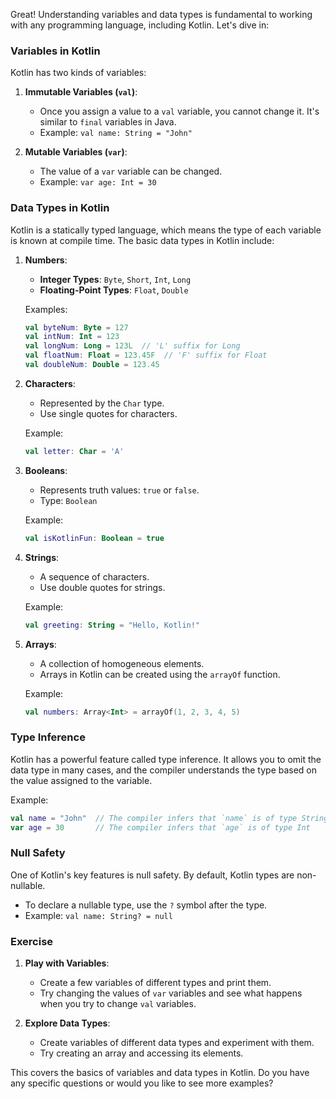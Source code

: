 Great! Understanding variables and data types is fundamental to working with any programming language, including Kotlin. Let's dive in:

### Variables in Kotlin
Kotlin has two kinds of variables:

1. **Immutable Variables (`val`)**: 
   - Once you assign a value to a `val` variable, you cannot change it. It's similar to `final` variables in Java.
   - Example: `val name: String = "John"`

2. **Mutable Variables (`var`)**: 
   - The value of a `var` variable can be changed.
   - Example: `var age: Int = 30`

### Data Types in Kotlin
Kotlin is a statically typed language, which means the type of each variable is known at compile time. The basic data types in Kotlin include:

1. **Numbers**:
   - **Integer Types**: `Byte`, `Short`, `Int`, `Long`
   - **Floating-Point Types**: `Float`, `Double`

   Examples:
   ```kotlin
   val byteNum: Byte = 127
   val intNum: Int = 123
   val longNum: Long = 123L  // 'L' suffix for Long
   val floatNum: Float = 123.45F  // 'F' suffix for Float
   val doubleNum: Double = 123.45
   ```

2. **Characters**:
   - Represented by the `Char` type.
   - Use single quotes for characters.

   Example: 
   ```kotlin
   val letter: Char = 'A'
   ```

3. **Booleans**:
   - Represents truth values: `true` or `false`.
   - Type: `Boolean`

   Example:
   ```kotlin
   val isKotlinFun: Boolean = true
   ```

4. **Strings**:
   - A sequence of characters.
   - Use double quotes for strings.

   Example:
   ```kotlin
   val greeting: String = "Hello, Kotlin!"
   ```

5. **Arrays**:
   - A collection of homogeneous elements.
   - Arrays in Kotlin can be created using the `arrayOf` function.

   Example:
   ```kotlin
   val numbers: Array<Int> = arrayOf(1, 2, 3, 4, 5)
   ```

### Type Inference
Kotlin has a powerful feature called type inference. It allows you to omit the data type in many cases, and the compiler understands the type based on the value assigned to the variable.

Example:
```kotlin
val name = "John"  // The compiler infers that `name` is of type String
var age = 30       // The compiler infers that `age` is of type Int
```

### Null Safety
One of Kotlin's key features is null safety. By default, Kotlin types are non-nullable.

- To declare a nullable type, use the `?` symbol after the type.
- Example: `val name: String? = null`

### Exercise
1. **Play with Variables**: 
   - Create a few variables of different types and print them.
   - Try changing the values of `var` variables and see what happens when you try to change `val` variables.

2. **Explore Data Types**:
   - Create variables of different data types and experiment with them.
   - Try creating an array and accessing its elements.

This covers the basics of variables and data types in Kotlin. Do you have any specific questions or would you like to see more examples?